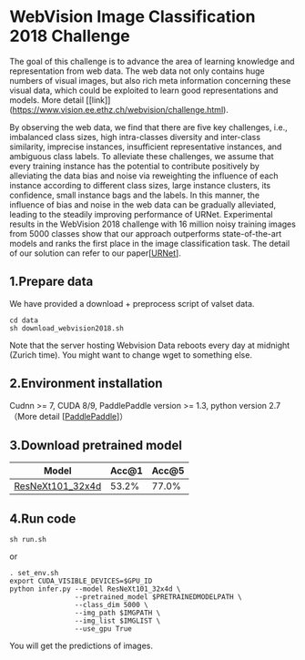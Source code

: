 # WebVision Image Classification 2018 Challenge 
The goal of this challenge is to advance the area of learning knowledge and representation from web data. The web data not only contains huge numbers of visual images, but also rich meta information concerning these visual data, which could be exploited to learn good representations and models. 
More detail [[link]] (https://www.vision.ee.ethz.ch/webvision/challenge.html).

By observing the web data, we find that there are five key challenges, i.e., imbalanced class sizes, high intra-classes diversity and inter-class similarity, imprecise instances,
insufficient representative instances, and ambiguous class labels. To alleviate these challenges, we assume that every training instance has
the potential to contribute positively by alleviating the data bias and noise via reweighting the influence of each instance according to different
class sizes, large instance clusters, its confidence, small instance bags and the labels. In this manner, the influence of bias and noise in the
web data can be gradually alleviated, leading to the steadily improving performance of URNet. Experimental results in the WebVision 2018
challenge with 16 million noisy training images from 5000 classes show that our approach outperforms state-of-the-art models and ranks the first
place in the image classification task. The detail of our solution can refer to our paper[[URNet](https://arxiv.org/abs/1811.00700)].

## 1.Prepare data
We have provided a download + preprocess script of valset data.
```
cd data
sh download_webvision2018.sh
```
Note that the server hosting Webvision Data reboots every day at midnight (Zurich time). You might want to change wget to something else. 

## 2.Environment installation
Cudnn >= 7, CUDA 8/9, PaddlePaddle version >= 1.3, python version 2.7 （More detail [[PaddlePaddle](https://github.com/paddlepaddle/paddle)]）

## 3.Download pretrained model
| Model | Acc@1 | Acc@5
| - | - | -
| [ResNeXt101_32x4d]() | 53.2% | 77.0%

## 4.Run code 
```
sh run.sh
```
or
```
. set_env.sh
export CUDA_VISIBLE_DEVICES=$GPU_ID
python infer.py --model ResNeXt101_32x4d \
                --pretrained_model $PRETRAINEDMODELPATH \
                --class_dim 5000 \
                --img_path $IMGPATH \
                --img_list $IMGLIST \
                --use_gpu True
```

You will get the predictions of images.

